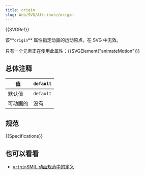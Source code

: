 ```yaml
---
title: origin
slug: Web/SVG/Attribute/origin
---
```

{{SVGRef}}

该**`origin`** 属性指定动画的运动原点。在 SVG 中无效。

只有一个元素正在使用此属性：{{SVGElement("animateMotion")}}

## 总体注释

| 值       | `default` |
| -------- | --------- |
| 默认值   | `default` |
| 可动画的 | 没有      |

## 规范

{{Specifications}}

## 也可以看看

- [`origin`SMIL 动画规范中的定义](https://www.w3.org/TR/smil-animation/#MotionOriginAttribute)
